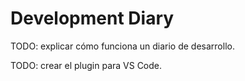 # Development Diary

TODO: explicar cómo funciona un diario de desarrollo.

TODO: crear el plugin para VS Code.
